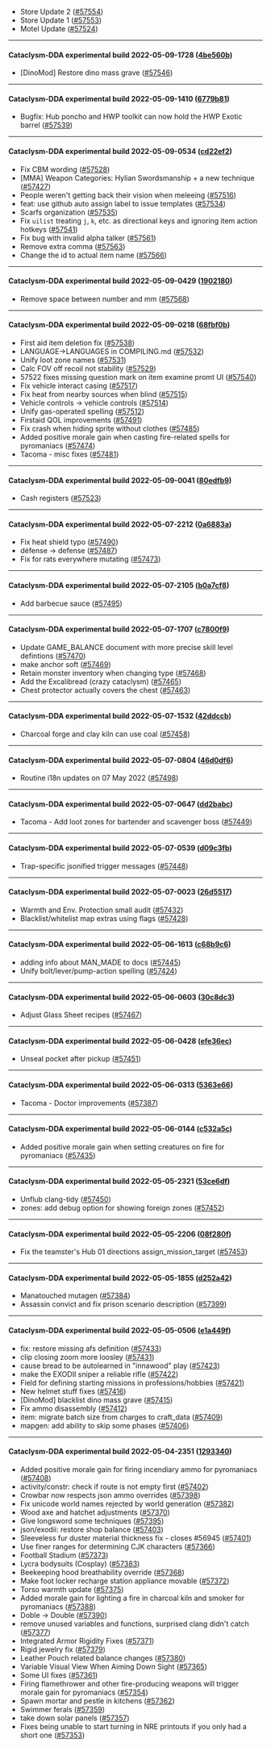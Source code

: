 * Store Update 2 ([#57554](https://github.com/CleverRaven/Cataclysm-DDA/pull/57554))
* Store Update 1 ([#57553](https://github.com/CleverRaven/Cataclysm-DDA/pull/57553))
* Motel Update ([#57524](https://github.com/CleverRaven/Cataclysm-DDA/pull/57524))

---

#### Cataclysm-DDA experimental build 2022-05-09-1728 ([4be560b](https://github.com/CleverRaven/Cataclysm-DDA/releases/tag/cdda-experimental-2022-05-09-1728))

* [DinoMod] Restore dino mass grave ([#57546](https://github.com/CleverRaven/Cataclysm-DDA/pull/57546))

---

#### Cataclysm-DDA experimental build 2022-05-09-1410 ([6779b81](https://github.com/CleverRaven/Cataclysm-DDA/releases/tag/cdda-experimental-2022-05-09-1410))

* Bugfix: Hub poncho and HWP toolkit can now hold the HWP Exotic barrel ([#57539](https://github.com/CleverRaven/Cataclysm-DDA/pull/57539))

---

#### Cataclysm-DDA experimental build 2022-05-09-0534 ([cd22ef2](https://github.com/CleverRaven/Cataclysm-DDA/releases/tag/cdda-experimental-2022-05-09-0534))

* Fix CBM wording ([#57528](https://github.com/CleverRaven/Cataclysm-DDA/pull/57528))
* [MMA] Weapon Categories: Hylian Swordsmanship + a new technique ([#57427](https://github.com/CleverRaven/Cataclysm-DDA/pull/57427))
* People weren't getting back their vision when meleeing ([#57516](https://github.com/CleverRaven/Cataclysm-DDA/pull/57516))
* feat: use github auto assign label to issue templates ([#57534](https://github.com/CleverRaven/Cataclysm-DDA/pull/57534))
* Scarfs organization ([#57535](https://github.com/CleverRaven/Cataclysm-DDA/pull/57535))
* Fix `uilist` treating `j`, `k`, etc. as directional keys and ignoring item action hotkeys ([#57541](https://github.com/CleverRaven/Cataclysm-DDA/pull/57541))
* Fix bug with invalid alpha talker ([#57561](https://github.com/CleverRaven/Cataclysm-DDA/pull/57561))
* Remove extra comma ([#57563](https://github.com/CleverRaven/Cataclysm-DDA/pull/57563))
* Change the id to actual item name ([#57566](https://github.com/CleverRaven/Cataclysm-DDA/pull/57566))

---

#### Cataclysm-DDA experimental build 2022-05-09-0429 ([1902180](https://github.com/CleverRaven/Cataclysm-DDA/releases/tag/cdda-experimental-2022-05-09-0429))

* Remove space between number and mm ([#57568](https://github.com/CleverRaven/Cataclysm-DDA/pull/57568))

---

#### Cataclysm-DDA experimental build 2022-05-09-0218 ([68fbf0b](https://github.com/CleverRaven/Cataclysm-DDA/releases/tag/cdda-experimental-2022-05-09-0218))

* First aid item deletion fix ([#57538](https://github.com/CleverRaven/Cataclysm-DDA/pull/57538))
* LANGUAGE->LANGUAGES in COMPILING.md ([#57532](https://github.com/CleverRaven/Cataclysm-DDA/pull/57532))
* Unify loot zone names ([#57531](https://github.com/CleverRaven/Cataclysm-DDA/pull/57531))
* Calc FOV off recoil not stability ([#57529](https://github.com/CleverRaven/Cataclysm-DDA/pull/57529))
* 57522 fixes missing question mark on item examine promt UI ([#57540](https://github.com/CleverRaven/Cataclysm-DDA/pull/57540))
* Fix vehicle interact casing ([#57517](https://github.com/CleverRaven/Cataclysm-DDA/pull/57517))
* Fix heat from nearby sources when blind ([#57515](https://github.com/CleverRaven/Cataclysm-DDA/pull/57515))
* Vehicle controls → vehicle controls ([#57514](https://github.com/CleverRaven/Cataclysm-DDA/pull/57514))
* Unify gas-operated spelling ([#57512](https://github.com/CleverRaven/Cataclysm-DDA/pull/57512))
* Firstaid QOL improvements ([#57491](https://github.com/CleverRaven/Cataclysm-DDA/pull/57491))
* Fix crash when hiding sprite without clothes ([#57485](https://github.com/CleverRaven/Cataclysm-DDA/pull/57485))
* Added positive morale gain when casting fire-related spells for pyromaniacs ([#57474](https://github.com/CleverRaven/Cataclysm-DDA/pull/57474))
* Tacoma - misc fixes ([#57481](https://github.com/CleverRaven/Cataclysm-DDA/pull/57481))

---

#### Cataclysm-DDA experimental build 2022-05-09-0041 ([80edfb9](https://github.com/CleverRaven/Cataclysm-DDA/releases/tag/cdda-experimental-2022-05-09-0041))

* Cash registers ([#57523](https://github.com/CleverRaven/Cataclysm-DDA/pull/57523))

---

#### Cataclysm-DDA experimental build 2022-05-07-2212 ([0a6883a](https://github.com/CleverRaven/Cataclysm-DDA/releases/tag/cdda-experimental-2022-05-07-2212))

* Fix heat shield typo ([#57490](https://github.com/CleverRaven/Cataclysm-DDA/pull/57490))
* défense → defense ([#57487](https://github.com/CleverRaven/Cataclysm-DDA/pull/57487))
* Fix for rats everywhere mutating ([#57473](https://github.com/CleverRaven/Cataclysm-DDA/pull/57473))

---

#### Cataclysm-DDA experimental build 2022-05-07-2105 ([b0a7cf8](https://github.com/CleverRaven/Cataclysm-DDA/releases/tag/cdda-experimental-2022-05-07-2105))

* Add barbecue sauce ([#57495](https://github.com/CleverRaven/Cataclysm-DDA/pull/57495))

---

#### Cataclysm-DDA experimental build 2022-05-07-1707 ([c7800f9](https://github.com/CleverRaven/Cataclysm-DDA/releases/tag/cdda-experimental-2022-05-07-1707))

* Update GAME_BALANCE document with more precise skill level defintions ([#57470](https://github.com/CleverRaven/Cataclysm-DDA/pull/57470))
* make anchor soft ([#57469](https://github.com/CleverRaven/Cataclysm-DDA/pull/57469))
* Retain monster inventory when changing type ([#57468](https://github.com/CleverRaven/Cataclysm-DDA/pull/57468))
* Add the Excalibread (crazy cataclysm) ([#57465](https://github.com/CleverRaven/Cataclysm-DDA/pull/57465))
* Chest protector actually covers the chest ([#57463](https://github.com/CleverRaven/Cataclysm-DDA/pull/57463))

---

#### Cataclysm-DDA experimental build 2022-05-07-1532 ([42ddccb](https://github.com/CleverRaven/Cataclysm-DDA/releases/tag/cdda-experimental-2022-05-07-1532))

* Charcoal forge and clay kiln can use coal ([#57458](https://github.com/CleverRaven/Cataclysm-DDA/pull/57458))

---

#### Cataclysm-DDA experimental build 2022-05-07-0804 ([46d0df6](https://github.com/CleverRaven/Cataclysm-DDA/releases/tag/cdda-experimental-2022-05-07-0804))

* Routine i18n updates on 07 May 2022 ([#57498](https://github.com/CleverRaven/Cataclysm-DDA/pull/57498))

---

#### Cataclysm-DDA experimental build 2022-05-07-0647 ([dd2babc](https://github.com/CleverRaven/Cataclysm-DDA/releases/tag/cdda-experimental-2022-05-07-0647))

* Tacoma - Add loot zones for bartender and scavenger boss ([#57449](https://github.com/CleverRaven/Cataclysm-DDA/pull/57449))

---

#### Cataclysm-DDA experimental build 2022-05-07-0539 ([d09c3fb](https://github.com/CleverRaven/Cataclysm-DDA/releases/tag/cdda-experimental-2022-05-07-0539))

* Trap-specific jsonified trigger messages ([#57448](https://github.com/CleverRaven/Cataclysm-DDA/pull/57448))

---

#### Cataclysm-DDA experimental build 2022-05-07-0023 ([26d5517](https://github.com/CleverRaven/Cataclysm-DDA/releases/tag/cdda-experimental-2022-05-07-0023))

* Warmth and Env. Protection small audit ([#57432](https://github.com/CleverRaven/Cataclysm-DDA/pull/57432))
* Blacklist/whitelist map extras using flags ([#57428](https://github.com/CleverRaven/Cataclysm-DDA/pull/57428))

---

#### Cataclysm-DDA experimental build 2022-05-06-1613 ([c68b9c6](https://github.com/CleverRaven/Cataclysm-DDA/releases/tag/cdda-experimental-2022-05-06-1613))

* adding info about MAN_MADE to docs ([#57445](https://github.com/CleverRaven/Cataclysm-DDA/pull/57445))
* Unify bolt/lever/pump-action spelling ([#57424](https://github.com/CleverRaven/Cataclysm-DDA/pull/57424))

---

#### Cataclysm-DDA experimental build 2022-05-06-0603 ([30c8dc3](https://github.com/CleverRaven/Cataclysm-DDA/releases/tag/cdda-experimental-2022-05-06-0603))

* Adjust Glass Sheet recipes ([#57467](https://github.com/CleverRaven/Cataclysm-DDA/pull/57467))

---

#### Cataclysm-DDA experimental build 2022-05-06-0428 ([efe36ec](https://github.com/CleverRaven/Cataclysm-DDA/releases/tag/cdda-experimental-2022-05-06-0428))

* Unseal pocket after pickup ([#57451](https://github.com/CleverRaven/Cataclysm-DDA/pull/57451))

---

#### Cataclysm-DDA experimental build 2022-05-06-0313 ([5363e66](https://github.com/CleverRaven/Cataclysm-DDA/releases/tag/cdda-experimental-2022-05-06-0313))

* Tacoma - Doctor improvements ([#57387](https://github.com/CleverRaven/Cataclysm-DDA/pull/57387))

---

#### Cataclysm-DDA experimental build 2022-05-06-0144 ([c532a5c](https://github.com/CleverRaven/Cataclysm-DDA/releases/tag/cdda-experimental-2022-05-06-0144))

* Added positive morale gain when setting creatures on fire for pyromaniacs ([#57435](https://github.com/CleverRaven/Cataclysm-DDA/pull/57435))

---

#### Cataclysm-DDA experimental build 2022-05-05-2321 ([53ce6df](https://github.com/CleverRaven/Cataclysm-DDA/releases/tag/cdda-experimental-2022-05-05-2321))

* Unflub clang-tidy ([#57450](https://github.com/CleverRaven/Cataclysm-DDA/pull/57450))
* zones: add debug option for showing foreign zones ([#57452](https://github.com/CleverRaven/Cataclysm-DDA/pull/57452))

---

#### Cataclysm-DDA experimental build 2022-05-05-2206 ([08f280f](https://github.com/CleverRaven/Cataclysm-DDA/releases/tag/cdda-experimental-2022-05-05-2206))

* Fix the teamster's Hub 01 directions assign_mission_target ([#57453](https://github.com/CleverRaven/Cataclysm-DDA/pull/57453))

---

#### Cataclysm-DDA experimental build 2022-05-05-1855 ([d252a42](https://github.com/CleverRaven/Cataclysm-DDA/releases/tag/cdda-experimental-2022-05-05-1855))

* Manatouched mutagen ([#57384](https://github.com/CleverRaven/Cataclysm-DDA/pull/57384))
* Assassin convict and fix prison scenario description ([#57399](https://github.com/CleverRaven/Cataclysm-DDA/pull/57399))

---

#### Cataclysm-DDA experimental build 2022-05-05-0506 ([e1a449f](https://github.com/CleverRaven/Cataclysm-DDA/releases/tag/cdda-experimental-2022-05-05-0506))

* fix: restore missing afs definition ([#57433](https://github.com/CleverRaven/Cataclysm-DDA/pull/57433))
* clip closing zoom more loosley ([#57431](https://github.com/CleverRaven/Cataclysm-DDA/pull/57431))
* cause bread to be autolearned in "innawood" play ([#57423](https://github.com/CleverRaven/Cataclysm-DDA/pull/57423))
* make the EXODII sniper a reliable rifle ([#57422](https://github.com/CleverRaven/Cataclysm-DDA/pull/57422))
* Field for defining starting missions in professions/hobbies ([#57421](https://github.com/CleverRaven/Cataclysm-DDA/pull/57421))
* New helmet stuff fixes ([#57416](https://github.com/CleverRaven/Cataclysm-DDA/pull/57416))
* [DinoMod] blacklist dino mass grave ([#57415](https://github.com/CleverRaven/Cataclysm-DDA/pull/57415))
* Fix ammo disassembly ([#57412](https://github.com/CleverRaven/Cataclysm-DDA/pull/57412))
* item: migrate batch size from charges to craft_data ([#57409](https://github.com/CleverRaven/Cataclysm-DDA/pull/57409))
* mapgen: add ability to skip some phases ([#57406](https://github.com/CleverRaven/Cataclysm-DDA/pull/57406))

---

#### Cataclysm-DDA experimental build 2022-05-04-2351 ([1293340](https://github.com/CleverRaven/Cataclysm-DDA/releases/tag/cdda-experimental-2022-05-04-2351))

* Added positive morale gain for firing incendiary ammo for pyromaniacs ([#57408](https://github.com/CleverRaven/Cataclysm-DDA/pull/57408))
* activity/constr: check if route is not empty first ([#57402](https://github.com/CleverRaven/Cataclysm-DDA/pull/57402))
* Crowbar now respects json ammo overrides ([#57398](https://github.com/CleverRaven/Cataclysm-DDA/pull/57398))
* Fix unicode world names rejected by world generation ([#57382](https://github.com/CleverRaven/Cataclysm-DDA/pull/57382))
* Wood axe and hatchet adjustments ([#57370](https://github.com/CleverRaven/Cataclysm-DDA/pull/57370))
* Give longsword some techniques ([#57395](https://github.com/CleverRaven/Cataclysm-DDA/pull/57395))
* json/exodii: restore shop balance ([#57403](https://github.com/CleverRaven/Cataclysm-DDA/pull/57403))
* Sleeveless fur duster material thickness fix - closes #56945 ([#57401](https://github.com/CleverRaven/Cataclysm-DDA/pull/57401))
* Use finer ranges for determining CJK characters ([#57366](https://github.com/CleverRaven/Cataclysm-DDA/pull/57366))
* Football Stadium ([#57373](https://github.com/CleverRaven/Cataclysm-DDA/pull/57373))
* Lycra bodysuits (Cosplay) ([#57383](https://github.com/CleverRaven/Cataclysm-DDA/pull/57383))
* Beekeeping hood breathability override ([#57368](https://github.com/CleverRaven/Cataclysm-DDA/pull/57368))
* Make foot locker recharge station appliance movable ([#57372](https://github.com/CleverRaven/Cataclysm-DDA/pull/57372))
* Torso warmth update ([#57375](https://github.com/CleverRaven/Cataclysm-DDA/pull/57375))
* Added morale gain for lighting a fire in charcoal kiln and smoker for pyromaniacs ([#57388](https://github.com/CleverRaven/Cataclysm-DDA/pull/57388))
* Doble -> Double ([#57390](https://github.com/CleverRaven/Cataclysm-DDA/pull/57390))
* remove unused variables and functions, surprised clang didn't catch ([#57377](https://github.com/CleverRaven/Cataclysm-DDA/pull/57377))
* Integrated Armor Rigidity Fixes ([#57371](https://github.com/CleverRaven/Cataclysm-DDA/pull/57371))
* Rigid jewelry fix ([#57379](https://github.com/CleverRaven/Cataclysm-DDA/pull/57379))
* Leather Pouch related balance changes ([#57380](https://github.com/CleverRaven/Cataclysm-DDA/pull/57380))
* Variable Visual View When Aiming Down Sight ([#57365](https://github.com/CleverRaven/Cataclysm-DDA/pull/57365))
* Some UI fixes ([#57361](https://github.com/CleverRaven/Cataclysm-DDA/pull/57361))
* Firing flamethrower and other fire-producing weapons will trigger morale gain for pyromaniacs ([#57354](https://github.com/CleverRaven/Cataclysm-DDA/pull/57354))
* Spawn mortar and pestle in kitchens ([#57362](https://github.com/CleverRaven/Cataclysm-DDA/pull/57362))
* Swimmer ferals ([#57359](https://github.com/CleverRaven/Cataclysm-DDA/pull/57359))
* take down solar panels ([#57357](https://github.com/CleverRaven/Cataclysm-DDA/pull/57357))
* Fixes being unable to start turning in NRE printouts if you only had a short one ([#57353](https://github.com/CleverRaven/Cataclysm-DDA/pull/57353))
